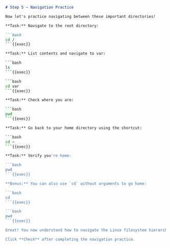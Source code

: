 ````markdown
# Step 5 — Navigation Practice

Now let's practice navigating between these important directories!

**Task:** Navigate to the root directory:

```bash
cd /
```{{exec}}

**Task:** List contents and navigate to var:

```bash
ls
```{{exec}}

```bash
cd var
```{{exec}}

**Task:** Check where you are:

```bash
pwd
```{{exec}}

**Task:** Go back to your home directory using the shortcut:

```bash
cd ~
```{{exec}}

**Task:** Verify you're home:

```bash
pwd
```{{exec}}

**Bonus:** You can also use `cd` without arguments to go home:

```bash
cd
```{{exec}}

```bash
pwd
```{{exec}}

Great! You now understand how to navigate the Linux filesystem hierarchy.

Click **Check** after completing the navigation practice.
````
